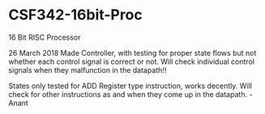 # CSF342-16bit-Proc
16 Bit RISC Processor


26 March 2018
Made Controller, with testing for proper state flows but not whether each control signal is correct or not. 
Will check individual control signals when they malfunction in the datapath!!

States only tested for ADD Register type instruction, works decently. Will check for other instructions as and when they come up in the datapath.
-Anant
